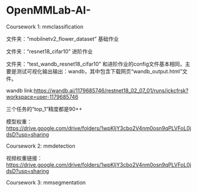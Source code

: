 # OpenMMLab-AI-

Coursework 1: mmclassification

文件夹：“mobilnetv2_flower_dataset” 基础作业

文件夹：“resnet18_cifar10” 进阶作业

文件夹：“test_wandb_resnet18_cifar10” 和进阶作业的config文件基本相同，主要是测试可视化输出输出：wandb，其中包含下载网页“wandb_output.html”文件。
	
wandb link:https://wandb.ai/1179685746/restnet18_02_07_01/runs/ickcfrsk?workspace=user-1179685746

三个任务的“top_1”精度都是90++

模型权重：https://drive.google.com/drive/folders/1wpKljY3cbo2V4nm0osn9qPLVFoL0jdsD?usp=sharing

Coursework 2: mmdetection

视频权重链接：https://drive.google.com/drive/folders/1wpKljY3cbo2V4nm0osn9qPLVFoL0jdsD?usp=sharing

Coursework 3: mmsegmentation

